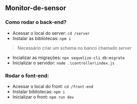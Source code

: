 ## Monitor-de-sensor

### Como rodar o back-end?

- Acessar o local do server: `cd /server`
- Instalar as bibliotecas: `npm i`
  
> Necessário criar um schema no banco chamado *server*

-  Incializar as migrações: `npx sequelize-cli db:migrate`
-  Inicializar o servidor: `node .\controller\index.js`
  

### Rodar o font-end:

- Acessar o local do front: `cd /front-end`
- Instalar bibliotecas: `npm i`
- Inicializar o front: `npm run dev`
  
